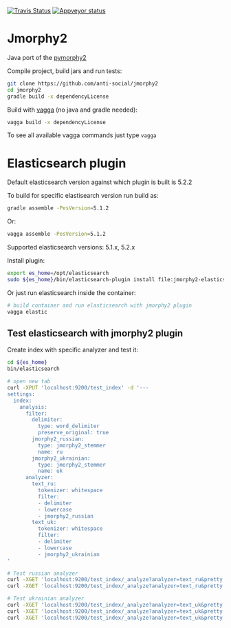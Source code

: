 [![Travis Status](https://travis-ci.org/anti-social/jmorphy2.svg?branch=master)](https://travis-ci.org/anti-social/jmorphy2)
[![Appveyor status](https://ci.appveyor.com/api/projects/status/x9df34q1er8r5kc0/branch/master?svg=true)](https://ci.appveyor.com/project/anti-social/jmorphy2/branch/master)

Jmorphy2
========

Java port of the [pymorphy2](https://github.com/kmike/pymorphy2)

Compile project, build jars and run tests:

```sh
git clone https://github.com/anti-social/jmorphy2
cd jmorphy2
gradle build -x dependencyLicense
```

Build with [vagga](http://vagga.readthedocs.io/en/latest/installation.html#ubuntu)
(no java and gradle needed):

```sh
vagga build -x dependencyLicense
```

To see all available vagga commands just type ``vagga``


Elasticsearch plugin
====================

Default elasticsearch version against which plugin is built is 5.2.2

To build for specific elastisearch version run build as:

```sh
gradle assemble -PesVersion=5.1.2
```

Or:

```sh
vagga assemble -PesVersion=5.1.2
```

Supported elasticsearch versions: 5.1.x, 5.2.x

Install plugin:

```sh
export es_home=/opt/elasticsearch
sudo ${es_home}/bin/elasticsearch-plugin install file:jmorphy2-elasticsearch/build/distributions/jmorphy2-elasticsearch-0.2-dev.zip
```

Or just run elasticsearch inside the container:

```sh
# build container and run elasticsearch with jmorphy2 plugin
vagga elastic
```

Test elasticsearch with jmorphy2 plugin
---------------------------------------

Create index with specific analyzer and test it:


```sh
cd ${es_home}
bin/elasticsearch

# open new tab
curl -XPUT 'localhost:9200/test_index' -d '---
settings:
  index:
    analysis:
      filter:
        delimiter:
          type: word_delimiter
          preserve_original: true
        jmorphy2_russian:
          type: jmorphy2_stemmer
          name: ru
        jmorphy2_ukrainian:
          type: jmorphy2_stemmer
          name: uk
      analyzer:
        text_ru:
          tokenizer: whitespace
          filter:
          - delimiter
          - lowercase
          - jmorphy2_russian
        text_uk:
          tokenizer: whitespace
          filter:
          - delimiter
          - lowercase
          - jmorphy2_ukrainian
'

# Test russian analyzer
curl -XGET 'localhost:9200/test_index/_analyze?analyzer=text_ru&pretty' -d 'Привет, лошарики!'
curl -XGET 'localhost:9200/test_index/_analyze?analyzer=text_ru&pretty' -d 'ёж еж ежики'

# Test ukrainian analyzer
curl -XGET 'localhost:9200/test_index/_analyze?analyzer=text_uk&pretty' -d 'Пригоди Котигорошка'
curl -XGET 'localhost:9200/test_index/_analyze?analyzer=text_uk&pretty' -d 'їжаки'
curl -XGET 'localhost:9200/test_index/_analyze?analyzer=text_uk&pretty' -d "комп'ютером"
```
